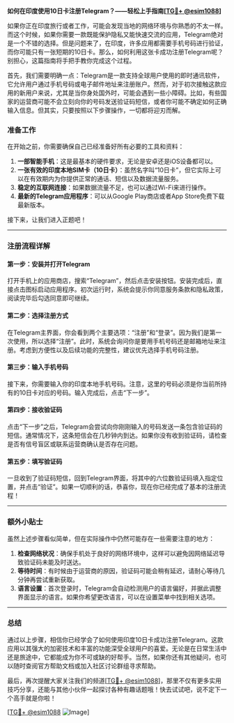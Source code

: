 **如何在印度使用10日卡注册Telegram？——轻松上手指南[[TG💪+ @esim1088](https://t.me/s/esim1088)]**

如果你正在印度旅行或者工作，可能会发现当地的网络环境与你熟悉的不太一样。而这个时候，如果你需要一款既能保护隐私又能快速交流的应用，Telegram绝对是一个不错的选择。但是问题来了，在印度，许多应用都需要手机号码进行验证，而你可能只有一张短期的10日卡。那么，如何利用这张卡成功注册Telegram呢？别担心，这篇指南将手把手教你完成这个过程。

首先，我们需要明确一点：Telegram是一款支持全球用户使用的即时通讯软件，它允许用户通过手机号码或电子邮件地址来注册账户。然而，对于初次接触这款应用的新用户来说，尤其是当你身处国外时，可能会遇到一些小障碍。比如，有些国家的运营商可能不会立刻向你的号码发送验证码短信，或者你可能不确定如何正确输入信息。但其实，只要按照以下步骤操作，一切都将迎刃而解。

### 准备工作

在开始之前，你需要确保自己已经准备好所有必要的工具和资料：

1. **一部智能手机**：这是最基本的硬件要求，无论是安卓还是iOS设备都可以。
2. **一张有效的印度本地SIM卡（10日卡）**：虽然名字叫“10日卡”，但它实际上可以在有效期内为你提供正常的通话、短信以及数据流量服务。
3. **稳定的互联网连接**：如果数据流量不足，也可以通过Wi-Fi来进行操作。
4. **最新的Telegram应用程序**：可以从Google Play商店或者App Store免费下载最新版本。

接下来，让我们进入正题吧！

---

### 注册流程详解

#### 第一步：安装并打开Telegram

打开手机上的应用商店，搜索“Telegram”，然后点击安装按钮。安装完成后，直接点击图标启动应用程序。初次运行时，系统会提示你同意服务条款和隐私政策，阅读完毕后勾选同意即可继续。

#### 第二步：选择注册方式

在Telegram主界面，你会看到两个主要选项：“注册”和“登录”。因为我们是第一次使用，所以选择“注册”。此时，系统会询问你是要用手机号码还是邮箱地址来注册。考虑到方便性以及后续功能的完整性，建议优先选择手机号码注册。

#### 第三步：输入手机号码

接下来，你需要输入你的印度本地手机号码。注意，这里的号码必须是你当前所持有的10日卡对应的号码。输入完成后，点击“下一步”。

#### 第四步：接收验证码

点击“下一步”之后，Telegram会尝试向你刚刚输入的号码发送一条包含验证码的短信。通常情况下，这条短信会在几秒钟内到达。如果你没有收到验证码，请检查是否有信号盲区或联系运营商确认是否存在问题。

#### 第五步：填写验证码

一旦收到了验证码短信，回到Telegram界面，将其中的六位数验证码填入指定位置，并点击“验证”。如果一切顺利的话，恭喜你，现在你已经完成了基本的注册流程！

---

### 额外小贴士

虽然上述步骤看似简单，但在实际操作中仍然可能存在一些需要注意的地方：

1. **检查网络状况**：确保手机处于良好的网络环境中，这样可以避免因网络延迟导致验证码未能及时送达。
2. **等待时间**：有时候由于运营商的原因，验证码可能会稍有延迟，请耐心等待几分钟再尝试重新获取。
3. **语言设置**：首次登录时，Telegram会自动检测用户的语言偏好，并据此调整界面显示的语言。如果你希望更改语言，可以在设置菜单中找到相关选项。

---

### 总结

通过以上步骤，相信你已经学会了如何使用印度10日卡成功注册Telegram。这款应用以其强大的加密技术和丰富的功能深受全球用户的喜爱。无论是在日常生活中还是旅途中，它都能成为你不可或缺的好帮手。当然，如果你还有其他疑问，也可以随时查阅官方帮助文档或加入社区讨论群组寻求帮助。

最后，再次提醒大家关注我们的频道[[TG💪+ @esim1088](https://t.me/s/esim1088)]，那里不仅有更多实用技巧分享，还能与其他小伙伴一起探讨各种有趣话题哦！快去试试吧，说不定下一个高手就是你啦！

[[TG💪+ @esim1088](https://t.me/s/esim1088) ![Image](https://i.postimg.cc/4NQfJmqS/Snipaste-2025-05-13-00-14-12.png)]